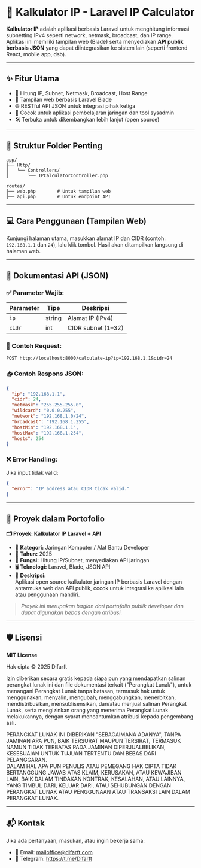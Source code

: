 # 🧮 Kalkulator IP - Laravel IP Calculator

**Kalkulator IP** adalah aplikasi berbasis Laravel untuk menghitung informasi subnetting IPv4 seperti network, netmask, broadcast, dan IP range.  
Aplikasi ini memiliki tampilan web (Blade) serta menyediakan **API publik berbasis JSON** yang dapat diintegrasikan ke sistem lain (seperti frontend React, mobile app, dsb).

---

## ✨ Fitur Utama

- 🔢 Hitung IP, Subnet, Netmask, Broadcast, Host Range
- 📄 Tampilan web berbasis Laravel Blade
- 🌐 RESTful API JSON untuk integrasi pihak ketiga
- 📱 Cocok untuk aplikasi pembelajaran jaringan dan tool sysadmin
- 🛠️ Terbuka untuk dikembangkan lebih lanjut (open source)

---

## 📁 Struktur Folder Penting

```
app/
├── Http/
│   └── Controllers/
│       └── IPCalculatorController.php

routes/
├── web.php        # Untuk tampilan web
├── api.php        # Untuk endpoint API

```

---

## 💻 Cara Penggunaan (Tampilan Web)

Kunjungi halaman utama, masukkan alamat IP dan CIDR (contoh: `192.168.1.1` dan `24`), lalu klik tombol.
Hasil akan ditampilkan langsung di halaman web.

---

## 📡 Dokumentasi API (JSON)

### ✅ Parameter Wajib:

| Parameter | Tipe   | Deskripsi             |
|-----------|--------|------------------------|
| `ip`      | string | Alamat IP (IPv4)      |
| `cidr`    | int    | CIDR subnet (1–32)    |

### 🔄 Contoh Request:

```
POST http://localhost:8000/calculate-ip?ip=192.168.1.1&cidr=24
```

### 📥 Contoh Respons JSON:

```json
{
  "ip": "192.168.1.1",
  "cidr": 24,
  "netmask": "255.255.255.0",
  "wildcard": "0.0.0.255",
  "network": "192.168.1.0/24",
  "broadcast": "192.168.1.255",
  "hostMin": "192.168.1.1",
  "hostMax": "192.168.1.254",
  "hosts": 254
}
```

### ❌ Error Handling:

Jika input tidak valid:

```json
{
  "error": "IP address atau CIDR tidak valid."
}
```

---

## 🧾 Proyek dalam Portofolio

**🗂️ Proyek: Kalkulator IP Laravel + API**  
- 📍 **Kategori:** Jaringan Komputer / Alat Bantu Developer  
- 📅 **Tahun:** 2025  
- 🧠 **Fungsi:** Hitung IP/Subnet, menyediakan API jaringan  
- 🖥️ **Teknologi:** Laravel, Blade, JSON API  
- 📝 **Deskripsi:**  
  Aplikasi open source kalkulator jaringan IP berbasis Laravel dengan antarmuka web dan API publik, cocok untuk integrasi ke aplikasi lain atau penggunaan mandiri.

> _Proyek ini merupakan bagian dari portofolio publik developer dan dapat digunakan bebas dengan atribusi._

---

## 🛡️ Lisensi

**MIT License**

Hak cipta © 2025 Difarft

Izin diberikan secara gratis kepada siapa pun yang mendapatkan salinan perangkat lunak ini dan file dokumentasi terkait ("Perangkat Lunak"), untuk menangani Perangkat Lunak tanpa batasan, termasuk hak untuk menggunakan, menyalin, mengubah, menggabungkan, menerbitkan, mendistribusikan, mensublisensikan, dan/atau menjual salinan Perangkat Lunak, serta mengizinkan orang yang menerima Perangkat Lunak melakukannya, dengan syarat mencantumkan atribusi kepada pengembang asli.

PERANGKAT LUNAK INI DIBERIKAN "SEBAGAIMANA ADANYA", TANPA JAMINAN APA PUN, BAIK TERSURAT MAUPUN TERSIRAT, TERMASUK NAMUN TIDAK TERBATAS PADA JAMINAN DIPERJUALBELIKAN, KESESUAIAN UNTUK TUJUAN TERTENTU DAN BEBAS DARI PELANGGARAN.  
DALAM HAL APA PUN PENULIS ATAU PEMEGANG HAK CIPTA TIDAK BERTANGGUNG JAWAB ATAS KLAIM, KERUSAKAN, ATAU KEWAJIBAN LAIN, BAIK DALAM TINDAKAN KONTRAK, KESALAHAN, ATAU LAINNYA, YANG TIMBUL DARI, KELUAR DARI, ATAU SEHUBUNGAN DENGAN PERANGKAT LUNAK ATAU PENGGUNAAN ATAU TRANSAKSI LAIN DALAM PERANGKAT LUNAK.

---

## 📬 Kontak

Jika ada pertanyaan, masukan, atau ingin bekerja sama:

- 📧 Email: mailoffice@difarft.com
- 📲 Telegram: https://t.me/Difarft

